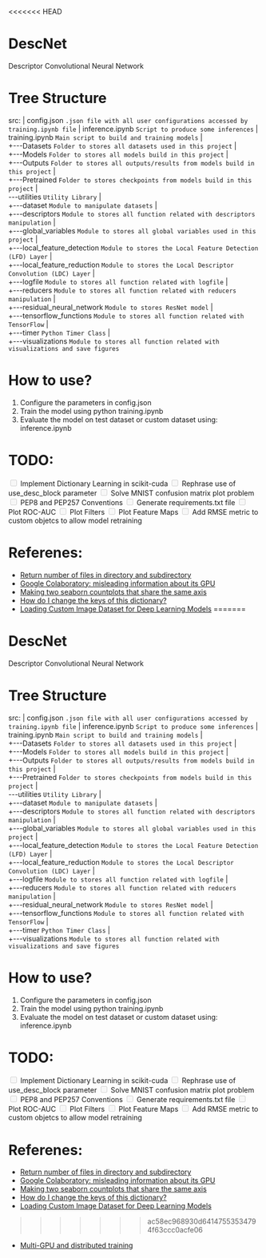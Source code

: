 <<<<<<< HEAD
# DescNet

Descriptor Convolutional Neural Network

# Tree Structure

src:
|   config.json `.json file with all user configurations accessed by training.ipynb file`
|   inference.ipynb `Script to produce some inferences`
|   training.ipynb `Main script to build and training models`
|   
+---Datasets `Folder to stores all datasets used in this project`
|                       
+---Models `Folder to stores all models build in this project`
|                       
+---Outputs `Folder to stores all outputs/results from models build in this project`
|                   
+---Pretrained `Folder to stores checkpoints from models build in this project`
|                       
\---utilities `Utility Library`
    |   
    +---dataset  `Module to manipulate datasets`
    |           
    +---descriptors `Module to stores all function related with descriptors manipulation`
    |           
    +---global_variables `Module to stores all global variables used in this project`
    |           
    +---local_feature_detection `Module to stores the Local Feature Detection (LFD) Layer`
    |           
    +---local_feature_reduction `Module to stores the Local Descriptor Convolution (LDC) Layer`
    |           
    +---logfile `Module to stores all function related with logfile`
    |           
    +---reducers `Module to stores all function related with reducers manipulation`
    |           
    +---residual_neural_network `Module to stores ResNet model`
    |           
    +---tensorflow_functions `Module to stores all function related with TensorFlow`
    |           
    +---timer `Python Timer Class`
    |           
    +---visualizations `Module to stores all function related with visualizations and save figures`

# How to use?

1. Configure the parameters in config.json
2. Train the model using python training.ipynb
3. Evaluate the model on test dataset or custom dataset using: inference.ipynb

# TODO:

<input type="checkbox" disabled /> Implement Dictionary Learning  in scikit-cuda
<input type="checkbox" disabled /> Rephrase use of use_desc_block parameter
<input type="checkbox" disabled /> Solve MNIST confusion matrix plot problem
<input type="checkbox" disabled /> PEP8 and PEP257 Conventions
<input type="checkbox" disabled /> Generate requirements.txt file
<input type="checkbox" disabled /> Plot ROC-AUC
<input type="checkbox" disabled /> Plot Filters
<input type="checkbox" disabled /> Plot Feature Maps
<input type="checkbox" disabled /> Add RMSE metric to custom objetcs to allow model retraining

# Referenes:

- [Return number of files in directory and subdirectory](https://stackoverflow.com/questions/16910330/return-number-of-files-in-directory-and-subdirectory "Return number of files in directory and subdirectory")
- [Google Colaboratory: misleading information about its GPU](https://stackoverflow.com/questions/48750199/google-colaboratory-misleading-information-about-its-gpu-only-5-ram-available "Google Colaboratory: misleading information about its GPU")
- [Making two seaborn countplots that share the same axis](https://stackoverflow.com/questions/56347698/making-two-seaborn-countplots-that-share-the-same-axis "Making two seaborn countplots that share the same axis")
- [How do I change the keys of this dictionary?](https://stackoverflow.com/questions/2213334/in-python-i-have-a-dictionary-how-do-i-change-the-keys-of-this-dictionary "How do I change the keys of this dictionary?")
- [Loading Custom Image Dataset for Deep Learning Models](https://towardsdatascience.com/loading-custom-image-dataset-for-deep-learning-models-part-1-d64fa7aaeca6 "Loading Custom Image Dataset for Deep Learning Models")
=======
# DescNet

Descriptor Convolutional Neural Network

# Tree Structure

src:
|   config.json `.json file with all user configurations accessed by training.ipynb file`
|   inference.ipynb `Script to produce some inferences`
|   training.ipynb `Main script to build and training models`
|   
+---Datasets `Folder to stores all datasets used in this project`
|                       
+---Models `Folder to stores all models build in this project`
|                       
+---Outputs `Folder to stores all outputs/results from models build in this project`
|                   
+---Pretrained `Folder to stores checkpoints from models build in this project`
|                       
\---utilities `Utility Library`
    |   
    +---dataset  `Module to manipulate datasets`
    |           
    +---descriptors `Module to stores all function related with descriptors manipulation`
    |           
    +---global_variables `Module to stores all global variables used in this project`
    |           
    +---local_feature_detection `Module to stores the Local Feature Detection (LFD) Layer`
    |           
    +---local_feature_reduction `Module to stores the Local Descriptor Convolution (LDC) Layer`
    |           
    +---logfile `Module to stores all function related with logfile`
    |           
    +---reducers `Module to stores all function related with reducers manipulation`
    |           
    +---residual_neural_network `Module to stores ResNet model`
    |           
    +---tensorflow_functions `Module to stores all function related with TensorFlow`
    |           
    +---timer `Python Timer Class`
    |           
    +---visualizations `Module to stores all function related with visualizations and save figures`

# How to use?

1. Configure the parameters in config.json
2. Train the model using python training.ipynb
3. Evaluate the model on test dataset or custom dataset using: inference.ipynb

# TODO:

<input type="checkbox" disabled /> Implement Dictionary Learning  in scikit-cuda
<input type="checkbox" disabled /> Rephrase use of use_desc_block parameter
<input type="checkbox" disabled /> Solve MNIST confusion matrix plot problem
<input type="checkbox" disabled /> PEP8 and PEP257 Conventions
<input type="checkbox" disabled /> Generate requirements.txt file
<input type="checkbox" disabled /> Plot ROC-AUC
<input type="checkbox" disabled /> Plot Filters
<input type="checkbox" disabled /> Plot Feature Maps
<input type="checkbox" disabled /> Add RMSE metric to custom objetcs to allow model retraining

# Referenes:

- [Return number of files in directory and subdirectory](https://stackoverflow.com/questions/16910330/return-number-of-files-in-directory-and-subdirectory "Return number of files in directory and subdirectory")
- [Google Colaboratory: misleading information about its GPU](https://stackoverflow.com/questions/48750199/google-colaboratory-misleading-information-about-its-gpu-only-5-ram-available "Google Colaboratory: misleading information about its GPU")
- [Making two seaborn countplots that share the same axis](https://stackoverflow.com/questions/56347698/making-two-seaborn-countplots-that-share-the-same-axis "Making two seaborn countplots that share the same axis")
- [How do I change the keys of this dictionary?](https://stackoverflow.com/questions/2213334/in-python-i-have-a-dictionary-how-do-i-change-the-keys-of-this-dictionary "How do I change the keys of this dictionary?")
- [Loading Custom Image Dataset for Deep Learning Models](https://towardsdatascience.com/loading-custom-image-dataset-for-deep-learning-models-part-1-d64fa7aaeca6 "Loading Custom Image Dataset for Deep Learning Models")
>>>>>>> ac58ec968930d64147553534794f63ccc0acfe06
- [Multi-GPU and distributed training](https://keras.io/guides/distributed_training/ "Multi-GPU and distributed training")